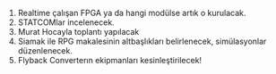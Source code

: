 1. Realtime çalışan FPGA ya da hangi modülse artık o kurulacak. 
2. STATCOMlar incelenecek. 
3. Murat Hocayla toplantı yapılacak
4. Siamak ile RPG makalesinin altbaşlıkları belirlenecek, simülasyonlar düzenlenecek. 
5. Flyback Converterın ekipmanları kesinleştirilecek!